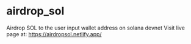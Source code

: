 # airdrop_sol
Airdrop SOL to the user input wallet address on solana devnet
Visit live page at: https://airdropsol.netlify.app/
